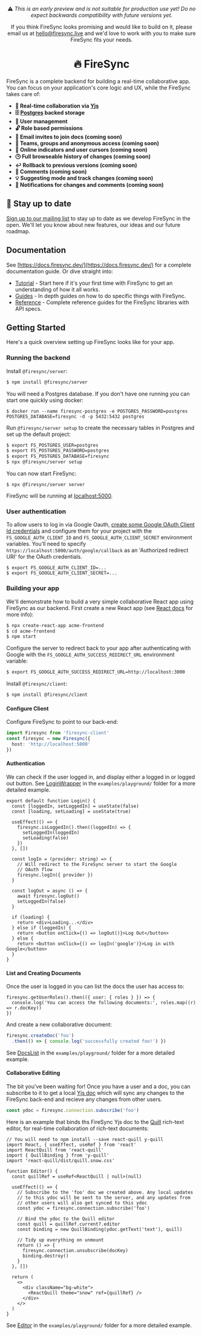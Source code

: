 <p align="center">
⚠️ <em>This is an early preview and is not suitable for production use yet! Do no expect backwards compatibility with future versions yet.</em>
</p>

<p align="center">
If you think FireSync looks promising and would like to build on it, please email us at <a href="mailto:hello@firesync.live">hello@firesync.live</a> and we'd love to work with you to make sure FireSync fits your needs.
</p>

<h1 align="center">🔥 FireSync</h1>

FireSync is a complete backend for building a real-time collaborative app. You can focus on your application's core logic and UX, while the FireSync takes care of:

* **🚀 Real-time collaboration via [Yjs](https://github.com/yjs/yjs)**
* **🗄️ [Postgres](https://www.postgresql.org/) backed storage**
* **🧑 User management**
* **🔓 Role based permissions**
* **📧 Email invites to join docs (coming soon)**
* **👥 Teams, groups and anonymous access (coming soon)**
* **👀 Online indicators and user cursors (coming soon)**
* **🕒 Full browseable history of changes (coming soon)**
* **↩️ Rollback to previous versions (coming soon)**
* **💬 Comments (coming soon)**
* **💡 Suggesting mode and track changes (coming soon)**
* **🔔 Notifications for changes and comments (coming soon)**

## 📢 Stay up to date

[Sign up to our mailing list](https://cdn.forms-content.sg-form.com/b839aa5d-cbac-11ed-8fbd-bebc803b2bd5) to stay up to date as we develop FireSync in the open. We'll let you know about new features, our ideas and our future roadmap.

## Documentation

See [https://docs.firesync.dev/](https://docs.firesync.dev/) for a complete documentation guide. Or dive straight into:

* [Tutorial](https://docs.firesync.dev//tutorials/) - Start here if it's your first time with FireSync to get an understanding of how it all works.
* [Guides](https://docs.firesync.dev/category/guides) - In depth guides on how to do specific things with FireSync.
* [Reference](https://docs.firesync.dev/category/reference) - Complete reference guides for the FireSync libraries with API specs.

## Getting Started

Here's a quick overview setting up FireSync looks like for your app.

### Running the backend

Install `@firesync/server`:

```bash
$ npm install @firesync/server
```

You will need a Postgres database. If you don't have one running you can start one quickly using docker:

```
$ docker run --name firesync-postgres -e POSTGRES_PASSWORD=postgres POSTGRES_DATABASE=firesync -d -p 5432:5432 postgres
```

Run `@firesync/server setup` to create the necessary tables in Postgres and set up the default project:

```bash
$ export FS_POSTGRES_USER=postgres
$ export FS_POSTGRES_PASSWORD=postgres
$ export FS_POSTGRES_DATABASE=firesync
$ npx @firesync/server setup
```

You can now start FireSync:

```
$ npx @firesync/server server
```

FireSync will be running at [localhost:5000](http://localhost:5000).

### User authentication

To allow users to log in via Google Oauth, [create some Google OAuth Client Id credentials](https://developers.google.com/workspace/guides/create-credentials#oauth-client-id) and configure them for your project with the `FS_GOOGLE_AUTH_CLIENT_ID` and `FS_GOOGLE_AUTH_CLIENT_SECRET` environment variables. You'll need to specify `https://localhost:5000/auth/google/callback` as an 'Authorized redirect URI' for the OAuth credentials.

```
$ export FS_GOOGLE_AUTH_CLIENT_ID=...
$ export FS_GOOGLE_AUTH_CLIENT_SECRET=...
```

### Building your app

We'll demonstrate how to build a very simple collaborative React app using FireSync as our backend. First create a new React app (see [React docs](https://reactjs.org/docs/create-a-new-react-app.html) for more info):

```bash
$ npx create-react-app acme-frontend
$ cd acme-frontend
$ npm start
```

Configure the server to redirect back to your app after authenticating with Google with the `FS_GOOGLE_AUTH_SUCCESS_REDIRECT_URL` environment variable:

```sh
$ export FS_GOOGLE_AUTH_SUCCESS_REDIRECT_URL=http://localhost:3000
```

Install `@firesync/client`:

```bash
$ npm install @firesync/client
```

#### Configure Client

Configure FireSync to point to our back-end:

```ts
import Firesync from 'firesync-client'
const firesync = new Firesync({
  host: 'http://localhost:5000'
})
```

#### Authentication

We can check if the user logged in, and display either a logged in or logged out button. See [LoginWrapper](https://github.com/firesync-org/firesync/blob/main/examples/playground/src/LoginWrapper.tsx) in the `examples/playground/` folder for a more detailed example.

```tsx
export default function Login() {
  const [loggedIn, setLoggedIn] = useState(false)
  const [loading, setLoading] = useState(true)

  useEffect(() => {
    firesync.isLoggedIn().then((loggedIn) => {
      setLoggedIn(loggedIn)
      setLoading(false)
    })
  }, [])

  const logIn = (provider: string) => {
    // Will redirect to the FireSync server to start the Google
    // OAuth flow
    firesync.logIn({ provider })
  }

  const logOut = async () => {
    await firesync.logOut()
    setLoggedIn(false)
  }

  if (loading) {
    return <div>Loading...</div>
  } else if (loggedIn) {
    return <button onClick={() => logOut()}>Log Out</button>
  } else {
    return <button onClick={() => logIn('google')}>Log in with Google</button>
  }
}

```

#### List and Creating Documents

Once the user is logged in you can list the docs the user has access to:

```tsx
firesync.getUserRoles().then(({ user: { roles } }) => {
  console.log('You can access the following documents:', roles.map((r) => r.docKey))
})
```

And create a new collaborative document:

```ts
firesync.createDoc('foo')
  .then(() => { console.log('successfully created foo!') })
```

See [DocsList](https://github.com/firesync-org/firesync/blob/main/examples/playground/src/DocsList.tsx) in the `examples/playground/` folder for a more detailed example.

#### Collaborative Editing

The bit you've been waiting for! Once you have a user and a doc, you can subscribe to it to get a local [Yjs doc](https://github.com/yjs/yjs) which will sync any changes to the FireSync back-end and recieve any changes from other users.

```ts
const ydoc = firesync.connection.subscribe('foo')
```

Here is an example that binds ths FireSync Yjs doc to the [Quill](https://github.com/quilljs/quill) rich-text editor, for real-time collaboration of rich-text documents:

```tsx
// You will need to npm install --save react-quill y-quill
import React, { useEffect, useRef } from 'react'
import ReactQuill from 'react-quill'
import { QuillBinding } from 'y-quill'
import 'react-quill/dist/quill.snow.css'

function Editor() {
  const quillRef = useRef<ReactQuill | null>(null)

  useEffect(() => {
    // Subscribe to the 'foo' doc we created above. Any local updates
    // to this ydoc will be sent to the server, and any updates from 
    // other users will also get synced to this ydoc
    const ydoc = firesync.connection.subscribe('foo')

    // Bind the ydoc to the Quill editor
    const quill = quillRef.current?.editor
    const binding = new QuillBinding(ydoc.getText('text'), quill)

    // Tidy up everything on unmount
    return () => {
      firesync.connection.unsubscribe(docKey)
      binding.destroy()
    }
  }, [])

  return (
    <>
      <div className="bg-white">
        <ReactQuill theme="snow" ref={quillRef} />
      </div>
    </>
  )
}
```

See [Editor](https://github.com/firesync-org/firesync/blob/main/examples/playground/src/Editor.tsx) in the `examples/playground/` folder for a more detailed example.
